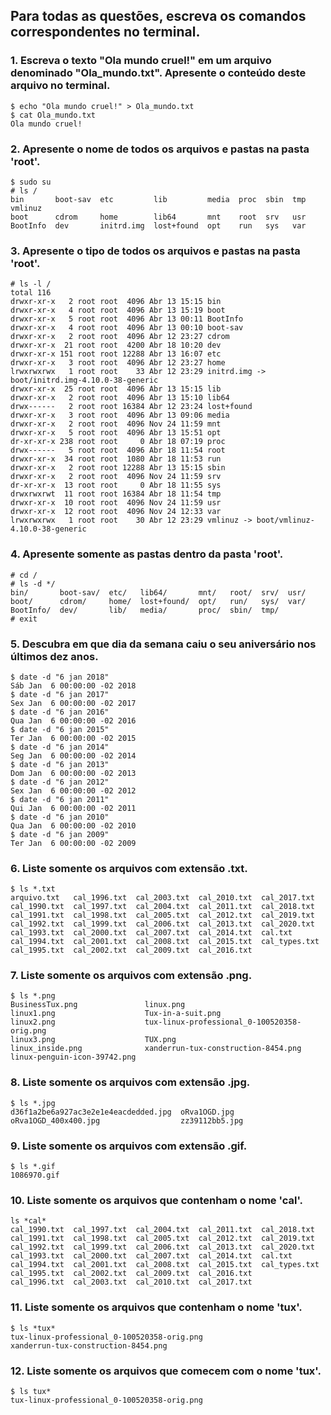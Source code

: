## Para todas as questões, escreva os comandos correspondentes no terminal.

### 1. Escreva o texto "Ola mundo cruel!" em um arquivo denominado "Ola_mundo.txt". Apresente o conteúdo deste arquivo no terminal.
```
$ echo "Ola mundo cruel!" > Ola_mundo.txt
$ cat Ola_mundo.txt
Ola mundo cruel!
```

### 2. Apresente o nome de todos os arquivos e pastas na pasta 'root'.
```
$ sudo su
# ls /
bin       boot-sav  etc         lib         media  proc  sbin  tmp  vmlinuz
boot      cdrom     home        lib64       mnt    root  srv   usr
BootInfo  dev       initrd.img  lost+found  opt    run   sys   var
```

### 3. Apresente o tipo de todos os arquivos e pastas na pasta 'root'.
```
# ls -l /
total 116
drwxr-xr-x   2 root root  4096 Abr 13 15:15 bin
drwxr-xr-x   4 root root  4096 Abr 13 15:19 boot
drwxr-xr-x   5 root root  4096 Abr 13 00:11 BootInfo
drwxr-xr-x   4 root root  4096 Abr 13 00:10 boot-sav
drwxr-xr-x   2 root root  4096 Abr 12 23:27 cdrom
drwxr-xr-x  21 root root  4200 Abr 18 10:20 dev
drwxr-xr-x 151 root root 12288 Abr 13 16:07 etc
drwxr-xr-x   3 root root  4096 Abr 12 23:27 home
lrwxrwxrwx   1 root root    33 Abr 12 23:29 initrd.img -> boot/initrd.img-4.10.0-38-generic
drwxr-xr-x  25 root root  4096 Abr 13 15:15 lib
drwxr-xr-x   2 root root  4096 Abr 13 15:10 lib64
drwx------   2 root root 16384 Abr 12 23:24 lost+found
drwxr-xr-x   3 root root  4096 Abr 13 09:06 media
drwxr-xr-x   2 root root  4096 Nov 24 11:59 mnt
drwxr-xr-x   5 root root  4096 Abr 13 15:51 opt
dr-xr-xr-x 238 root root     0 Abr 18 07:19 proc
drwx------   5 root root  4096 Abr 18 11:54 root
drwxr-xr-x  34 root root  1080 Abr 18 11:53 run
drwxr-xr-x   2 root root 12288 Abr 13 15:15 sbin
drwxr-xr-x   2 root root  4096 Nov 24 11:59 srv
dr-xr-xr-x  13 root root     0 Abr 18 11:55 sys
drwxrwxrwt  11 root root 16384 Abr 18 11:54 tmp
drwxr-xr-x  10 root root  4096 Nov 24 11:59 usr
drwxr-xr-x  12 root root  4096 Nov 24 12:33 var
lrwxrwxrwx   1 root root    30 Abr 12 23:29 vmlinuz -> boot/vmlinuz-4.10.0-38-generic
```

### 4. Apresente somente as pastas dentro da pasta 'root'.
```
# cd /
# ls -d */
bin/       boot-sav/  etc/   lib64/       mnt/   root/  srv/  usr/
boot/      cdrom/     home/  lost+found/  opt/   run/   sys/  var/
BootInfo/  dev/       lib/   media/       proc/  sbin/  tmp/
# exit
```

### 5. Descubra em que dia da semana caiu o seu aniversário nos últimos dez anos.
```
$ date -d "6 jan 2018"
Sáb Jan  6 00:00:00 -02 2018
$ date -d "6 jan 2017"
Sex Jan  6 00:00:00 -02 2017
$ date -d "6 jan 2016"
Qua Jan  6 00:00:00 -02 2016
$ date -d "6 jan 2015"
Ter Jan  6 00:00:00 -02 2015
$ date -d "6 jan 2014"
Seg Jan  6 00:00:00 -02 2014
$ date -d "6 jan 2013"
Dom Jan  6 00:00:00 -02 2013
$ date -d "6 jan 2012"
Sex Jan  6 00:00:00 -02 2012
$ date -d "6 jan 2011"
Qui Jan  6 00:00:00 -02 2011
$ date -d "6 jan 2010"
Qua Jan  6 00:00:00 -02 2010
$ date -d "6 jan 2009"
Ter Jan  6 00:00:00 -02 2009
```

### 6. Liste somente os arquivos com extensão .txt.
```
$ ls *.txt
arquivo.txt   cal_1996.txt  cal_2003.txt  cal_2010.txt  cal_2017.txt
cal_1990.txt  cal_1997.txt  cal_2004.txt  cal_2011.txt  cal_2018.txt
cal_1991.txt  cal_1998.txt  cal_2005.txt  cal_2012.txt  cal_2019.txt
cal_1992.txt  cal_1999.txt  cal_2006.txt  cal_2013.txt  cal_2020.txt
cal_1993.txt  cal_2000.txt  cal_2007.txt  cal_2014.txt  cal.txt
cal_1994.txt  cal_2001.txt  cal_2008.txt  cal_2015.txt  cal_types.txt
cal_1995.txt  cal_2002.txt  cal_2009.txt  cal_2016.txt
```

### 7. Liste somente os arquivos com extensão .png.
```
$ ls *.png
BusinessTux.png               linux.png
linux1.png                    Tux-in-a-suit.png
linux2.png                    tux-linux-professional_0-100520358-orig.png
linux3.png                    TUX.png
linux_inside.png              xanderrun-tux-construction-8454.png
linux-penguin-icon-39742.png

```

### 8. Liste somente os arquivos com extensão .jpg.
```
$ ls *.jpg
d36f1a2be6a927ac3e2e1e4eacdedded.jpg  oRva1OGD.jpg
oRva1OGD_400x400.jpg                  zz39112bb5.jpg
```

### 9. Liste somente os arquivos com extensão .gif.
```
$ ls *.gif
1086970.gif
```

### 10. Liste somente os arquivos que contenham o nome 'cal'.
```
ls *cal*
cal_1990.txt  cal_1997.txt  cal_2004.txt  cal_2011.txt  cal_2018.txt
cal_1991.txt  cal_1998.txt  cal_2005.txt  cal_2012.txt  cal_2019.txt
cal_1992.txt  cal_1999.txt  cal_2006.txt  cal_2013.txt  cal_2020.txt
cal_1993.txt  cal_2000.txt  cal_2007.txt  cal_2014.txt  cal.txt
cal_1994.txt  cal_2001.txt  cal_2008.txt  cal_2015.txt  cal_types.txt
cal_1995.txt  cal_2002.txt  cal_2009.txt  cal_2016.txt
cal_1996.txt  cal_2003.txt  cal_2010.txt  cal_2017.txt
```


### 11. Liste somente os arquivos que contenham o nome 'tux'.
```
$ ls *tux*
tux-linux-professional_0-100520358-orig.png
xanderrun-tux-construction-8454.png
```

### 12. Liste somente os arquivos que comecem com o nome 'tux'.
```
$ ls tux*
tux-linux-professional_0-100520358-orig.png
```
